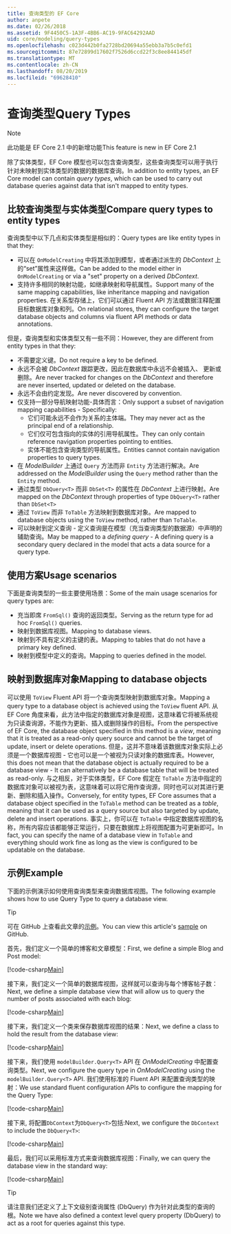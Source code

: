 ```yaml
---
title: 查询类型的 EF Core
author: anpete
ms.date: 02/26/2018
ms.assetid: 9F4450C5-1A3F-4BB6-AC19-9FAC64292AAD
uid: core/modeling/query-types
ms.openlocfilehash: c023d442b0fa2728bd20694a55ebb3a7b5c0efd1
ms.sourcegitcommit: 87e72899d17602f7526d6ccd22f3c8ee844145df
ms.translationtype: MT
ms.contentlocale: zh-CN
ms.lasthandoff: 08/20/2019
ms.locfileid: "69628410"
---
```

# <a name="query-types"></a><span data-ttu-id="fbc10-102">查询类型</span><span class="sxs-lookup"><span data-stu-id="fbc10-102">Query Types</span></span>
> [!NOTE]
> <span data-ttu-id="fbc10-103">此功能是 EF Core 2.1 中的新增功能</span><span class="sxs-lookup"><span data-stu-id="fbc10-103">This feature is new in EF Core 2.1</span></span>

<span data-ttu-id="fbc10-104">除了实体类型，EF Core 模型也可以包含查询类型，这些查询类型可以用于执行针对未映射到实体类型的数据的数据库查询。</span><span class="sxs-lookup"><span data-stu-id="fbc10-104">In addition to entity types, an EF Core model can contain _query types_, which can be used to carry out database queries against data that isn't mapped to entity types.</span></span>

## <a name="compare-query-types-to-entity-types"></a><span data-ttu-id="fbc10-105">比较查询类型与实体类型</span><span class="sxs-lookup"><span data-stu-id="fbc10-105">Compare query types to entity types</span></span>

<span data-ttu-id="fbc10-106">查询类型中以下几点和实体类型是相似的：</span><span class="sxs-lookup"><span data-stu-id="fbc10-106">Query types are like entity types in that they:</span></span>

- <span data-ttu-id="fbc10-107">可以在 `OnModelCreating` 中将其添加到模型，或者通过派生的 _DbContext_ 上的“set”属性来这样做。</span><span class="sxs-lookup"><span data-stu-id="fbc10-107">Can be added to the model either in `OnModelCreating` or via a "set" property on a derived _DbContext_.</span></span>
- <span data-ttu-id="fbc10-108">支持许多相同的映射功能，如继承映射和导航属性。</span><span class="sxs-lookup"><span data-stu-id="fbc10-108">Support many of the same mapping capabilities, like inheritance mapping and navigation properties.</span></span> <span data-ttu-id="fbc10-109">在关系型存储上，它们可以通过 Fluent API 方法或数据注释配置目标数据库对象和列。</span><span class="sxs-lookup"><span data-stu-id="fbc10-109">On relational stores, they can configure the target database objects and columns via fluent API methods or data annotations.</span></span>

<span data-ttu-id="fbc10-110">但是，查询类型和实体类型又有一些不同：</span><span class="sxs-lookup"><span data-stu-id="fbc10-110">However, they are different from entity types in that they:</span></span>

- <span data-ttu-id="fbc10-111">不需要定义键。</span><span class="sxs-lookup"><span data-stu-id="fbc10-111">Do not require a key to be defined.</span></span>
- <span data-ttu-id="fbc10-112">永远不会被 _DbContext_ 跟踪更改，因此在数据库中永远不会被插入、 更新或删除。</span><span class="sxs-lookup"><span data-stu-id="fbc10-112">Are never tracked for changes on the _DbContext_ and therefore are never inserted, updated or deleted on the database.</span></span>
- <span data-ttu-id="fbc10-113">永远不会由约定发现。</span><span class="sxs-lookup"><span data-stu-id="fbc10-113">Are never discovered by convention.</span></span>
- <span data-ttu-id="fbc10-114">仅支持一部分导航映射功能-具体而言：</span><span class="sxs-lookup"><span data-stu-id="fbc10-114">Only support a subset of navigation mapping capabilities - Specifically:</span></span>
  - <span data-ttu-id="fbc10-115">它们可能永远不会作为关系的主体端。</span><span class="sxs-lookup"><span data-stu-id="fbc10-115">They may never act as the principal end of a relationship.</span></span>
  - <span data-ttu-id="fbc10-116">它们仅可包含指向的实体的引用导航属性。</span><span class="sxs-lookup"><span data-stu-id="fbc10-116">They can only contain reference navigation properties pointing to entities.</span></span>
  - <span data-ttu-id="fbc10-117">实体不能包含查询类型的导航属性。</span><span class="sxs-lookup"><span data-stu-id="fbc10-117">Entities cannot contain navigation properties to query types.</span></span>
- <span data-ttu-id="fbc10-118">在 _ModelBuilder_ 上通过 `Query` 方法而非 `Entity` 方法进行解决。</span><span class="sxs-lookup"><span data-stu-id="fbc10-118">Are addressed on the _ModelBuilder_ using the `Query` method rather than the `Entity` method.</span></span>
- <span data-ttu-id="fbc10-119">通过类型 `DbQuery<T>` 而非 `DbSet<T>` 的属性在 _DbContext_ 上进行映射。</span><span class="sxs-lookup"><span data-stu-id="fbc10-119">Are mapped on the _DbContext_ through properties of type `DbQuery<T>` rather than `DbSet<T>`</span></span>
- <span data-ttu-id="fbc10-120">通过 `ToView` 而非 `ToTable` 方法映射到数据库对象。</span><span class="sxs-lookup"><span data-stu-id="fbc10-120">Are mapped to database objects using the `ToView` method, rather than `ToTable`.</span></span>
- <span data-ttu-id="fbc10-121">可以映射到定义查询 - 定义查询是在模型（充当查询类型的数据源）中声明的辅助查询。</span><span class="sxs-lookup"><span data-stu-id="fbc10-121">May be mapped to a _defining query_ - A defining query is a secondary query declared in the model that acts a data source for a query type.</span></span>

## <a name="usage-scenarios"></a><span data-ttu-id="fbc10-122">使用方案</span><span class="sxs-lookup"><span data-stu-id="fbc10-122">Usage scenarios</span></span>

<span data-ttu-id="fbc10-123">下面是查询类型的一些主要使用场景：</span><span class="sxs-lookup"><span data-stu-id="fbc10-123">Some of the main usage scenarios for query types are:</span></span>

- <span data-ttu-id="fbc10-124">充当即席 `FromSql()` 查询的返回类型。</span><span class="sxs-lookup"><span data-stu-id="fbc10-124">Serving as the return type for ad hoc `FromSql()` queries.</span></span>
- <span data-ttu-id="fbc10-125">映射到数据库视图。</span><span class="sxs-lookup"><span data-stu-id="fbc10-125">Mapping to database views.</span></span>
- <span data-ttu-id="fbc10-126">映射到不具有定义的主键的表。</span><span class="sxs-lookup"><span data-stu-id="fbc10-126">Mapping to tables that do not have a primary key defined.</span></span>
- <span data-ttu-id="fbc10-127">映射到模型中定义的查询。</span><span class="sxs-lookup"><span data-stu-id="fbc10-127">Mapping to queries defined in the model.</span></span>

## <a name="mapping-to-database-objects"></a><span data-ttu-id="fbc10-128">映射到数据库对象</span><span class="sxs-lookup"><span data-stu-id="fbc10-128">Mapping to database objects</span></span>

<span data-ttu-id="fbc10-129">可以使用 `ToView` Fluent API 将一个查询类型映射到数据库对象。</span><span class="sxs-lookup"><span data-stu-id="fbc10-129">Mapping a query type to a database object is achieved using the `ToView` fluent API.</span></span> <span data-ttu-id="fbc10-130">从 EF Core 角度来看，此方法中指定的数据库对象是视图，这意味着它将被系统视为只读查询源，不能作为更新、插入或删除操作的目标。</span><span class="sxs-lookup"><span data-stu-id="fbc10-130">From the perspective of EF Core, the database object specified in this method is a _view_, meaning that it is treated as a read-only query source and cannot be the target of update, insert or delete operations.</span></span> <span data-ttu-id="fbc10-131">但是，这并不意味着该数据库对象实际上必须是一个数据库视图 - 它也可以是一个被视为只读对象的数据库表。</span><span class="sxs-lookup"><span data-stu-id="fbc10-131">However, this does not mean that the database object is actually required to be a database view - It can alternatively be a database table that will be treated as read-only.</span></span> <span data-ttu-id="fbc10-132">与之相反，对于实体类型，EF Core 假定在 `ToTable` 方法中指定的数据库对象可以被视为表，这意味着可以将它用作查询源，同时也可以对其进行更新、删除和插入操作。</span><span class="sxs-lookup"><span data-stu-id="fbc10-132">Conversely, for entity types, EF Core assumes that a database object specified in the `ToTable` method can be treated as a _table_, meaning that it can be used as a query source but also targeted by update, delete and insert operations.</span></span> <span data-ttu-id="fbc10-133">事实上，你可以在 `ToTable` 中指定数据库视图的名称，所有内容应该都能够正常运行，只要在数据库上将视图配置为可更新即可。</span><span class="sxs-lookup"><span data-stu-id="fbc10-133">In fact, you can specify the name of a database view in `ToTable` and everything should work fine as long as the view is configured to be updatable on the database.</span></span>

## <a name="example"></a><span data-ttu-id="fbc10-134">示例</span><span class="sxs-lookup"><span data-stu-id="fbc10-134">Example</span></span>

<span data-ttu-id="fbc10-135">下面的示例演示如何使用查询类型来查询数据库视图。</span><span class="sxs-lookup"><span data-stu-id="fbc10-135">The following example shows how to use Query Type to query a database view.</span></span>

> [!TIP]
> <span data-ttu-id="fbc10-136">可在 GitHub 上查看此文章的[示例](https://github.com/aspnet/EntityFramework.Docs/tree/master/samples/core/QueryTypes)。</span><span class="sxs-lookup"><span data-stu-id="fbc10-136">You can view this article's [sample](https://github.com/aspnet/EntityFramework.Docs/tree/master/samples/core/QueryTypes) on GitHub.</span></span>

<span data-ttu-id="fbc10-137">首先，我们定义一个简单的博客和文章模型：</span><span class="sxs-lookup"><span data-stu-id="fbc10-137">First, we define a simple Blog and Post model:</span></span>

[!code-csharp[Main](../../../samples/core/QueryTypes/Program.cs#Entities)]

<span data-ttu-id="fbc10-138">接下来，我们定义一个简单的数据库视图，这样就可以查询与每个博客帖子数：</span><span class="sxs-lookup"><span data-stu-id="fbc10-138">Next, we define a simple database view that will allow us to query the number of posts associated with each blog:</span></span>

[!code-csharp[Main](../../../samples/core/QueryTypes/Program.cs#View)]

<span data-ttu-id="fbc10-139">接下来，我们定义一个类来保存数据库视图的结果：</span><span class="sxs-lookup"><span data-stu-id="fbc10-139">Next, we define a class to hold the result from the database view:</span></span>

[!code-csharp[Main](../../../samples/core/QueryTypes/Program.cs#QueryType)]

<span data-ttu-id="fbc10-140">接下来，我们使用 `modelBuilder.Query<T>` API 在 _OnModelCreating_ 中配置查询类型。</span><span class="sxs-lookup"><span data-stu-id="fbc10-140">Next, we configure the query type in _OnModelCreating_ using the `modelBuilder.Query<T>` API.</span></span>
<span data-ttu-id="fbc10-141">我们使用标准的 Fluent API 来配置查询类型的映射：</span><span class="sxs-lookup"><span data-stu-id="fbc10-141">We use standard fluent configuration APIs to configure the mapping for the Query Type:</span></span>

[!code-csharp[Main](../../../samples/core/QueryTypes/Program.cs#Configuration)]

<span data-ttu-id="fbc10-142">接下来, 将配置`DbContext`为`DbQuery<T>`包括:</span><span class="sxs-lookup"><span data-stu-id="fbc10-142">Next, we configure the `DbContext` to include the `DbQuery<T>`:</span></span>

[!code-csharp[Main](../../../samples/core/QueryTypes/Program.cs#DbQuery)]

<span data-ttu-id="fbc10-143">最后，我们可以采用标准方式来查询数据库视图：</span><span class="sxs-lookup"><span data-stu-id="fbc10-143">Finally, we can query the database view in the standard way:</span></span>

[!code-csharp[Main](../../../samples/core/QueryTypes/Program.cs#Query)]

> [!TIP]
> <span data-ttu-id="fbc10-144">请注意我们还定义了上下文级别查询属性 (DbQuery) 作为针对此类型的查询的根。</span><span class="sxs-lookup"><span data-stu-id="fbc10-144">Note we have also defined a context level query property (DbQuery) to act as a root for queries against this type.</span></span>
